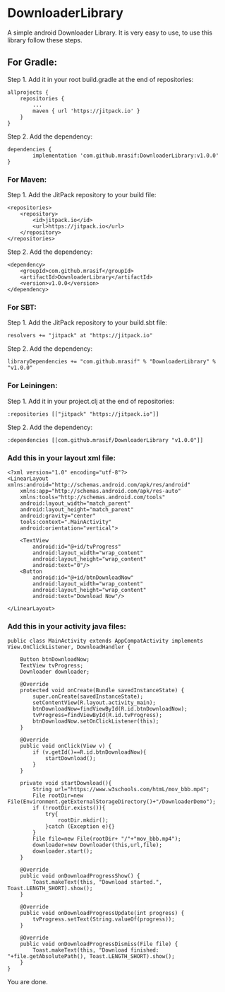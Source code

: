 # DownloaderLibrary
A simple android Downloader Library. It is very easy to use, to use this library follow these steps.
## For Gradle:
Step 1. Add it in your root build.gradle at the end of repositories:
```
allprojects {
	repositories {
		...
		maven { url 'https://jitpack.io' }
	}
}
```
Step 2. Add the dependency:
```
dependencies {
        implementation 'com.github.mrasif:DownloaderLibrary:v1.0.0'
}
```
### For Maven:
Step 1. Add the JitPack repository to your build file:
```
<repositories>
	<repository>
	    <id>jitpack.io</id>
	    <url>https://jitpack.io</url>
	</repository>
</repositories>
```
Step 2. Add the dependency:
```
<dependency>
    <groupId>com.github.mrasif</groupId>
    <artifactId>DownloaderLibrary</artifactId>
    <version>v1.0.0</version>
</dependency>
```
### For SBT:
Step 1. Add the JitPack repository to your build.sbt file:
```
resolvers += "jitpack" at "https://jitpack.io"
```
Step 2. Add the dependency:
```
libraryDependencies += "com.github.mrasif" % "DownloaderLibrary" % "v1.0.0"
```
### For Leiningen:
Step 1. Add it in your project.clj at the end of repositories:
```
:repositories [["jitpack" "https://jitpack.io"]]
```
Step 2. Add the dependency:
```
:dependencies [[com.github.mrasif/DownloaderLibrary "v1.0.0"]]
```

### Add this in your layout xml file:
```
<?xml version="1.0" encoding="utf-8"?>
<LinearLayout xmlns:android="http://schemas.android.com/apk/res/android"
    xmlns:app="http://schemas.android.com/apk/res-auto"
    xmlns:tools="http://schemas.android.com/tools"
    android:layout_width="match_parent"
    android:layout_height="match_parent"
    android:gravity="center"
    tools:context=".MainActivity"
    android:orientation="vertical">

    <TextView
        android:id="@+id/tvProgress"
        android:layout_width="wrap_content"
        android:layout_height="wrap_content"
        android:text="0"/>
    <Button
        android:id="@+id/btnDownloadNow"
        android:layout_width="wrap_content"
        android:layout_height="wrap_content"
        android:text="Download Now"/>

</LinearLayout>
```

### Add this in your activity java files:
```
public class MainActivity extends AppCompatActivity implements View.OnClickListener, DownloadHandler {

    Button btnDownloadNow;
    TextView tvProgress;
    Downloader downloader;

    @Override
    protected void onCreate(Bundle savedInstanceState) {
        super.onCreate(savedInstanceState);
        setContentView(R.layout.activity_main);
        btnDownloadNow=findViewById(R.id.btnDownloadNow);
        tvProgress=findViewById(R.id.tvProgress);
        btnDownloadNow.setOnClickListener(this);
    }

    @Override
    public void onClick(View v) {
        if (v.getId()==R.id.btnDownloadNow){
            startDownload();
        }
    }

    private void startDownload(){
        String url="https://www.w3schools.com/htmL/mov_bbb.mp4";
        File rootDir=new File(Environment.getExternalStorageDirectory()+"/DownloaderDemo");
        if (!rootDir.exists()){
            try{
                rootDir.mkdir();
            }catch (Exception e){}
        }
        File file=new File(rootDir+ "/"+"mov_bbb.mp4");
        downloader=new Downloader(this,url,file);
        downloader.start();
    }

    @Override
    public void onDownloadProgressShow() {
        Toast.makeText(this, "Download started.", Toast.LENGTH_SHORT).show();
    }

    @Override
    public void onDownloadProgressUpdate(int progress) {
        tvProgress.setText(String.valueOf(progress));
    }

    @Override
    public void onDownloadProgressDismiss(File file) {
        Toast.makeText(this, "Download finished: "+file.getAbsolutePath(), Toast.LENGTH_SHORT).show();
    }
}

```

You are done.
